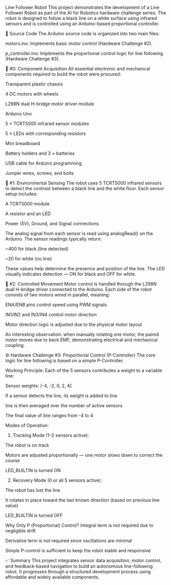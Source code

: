 Line Follower Robot
This project demonstrates the development of a Line Follower Robot as part of the AI for Robotics hardware challenge series. The robot is designed to follow a black line on a white surface using infrared sensors and is controlled using an Arduino-based proportional controller.

📁 Source Code
The Arduino source code is organized into two main files:

motors.ino: Implements basic motor control (Hardware Challenge #2).

p_controller.ino: Implements the proportional control logic for line following (Hardware Challenge #3).

🧰 #0: Component Acquisition
All essential electronic and mechanical components required to build the robot were procured:

Transparent plastic chassis

4 DC motors with wheels

L298N dual H-bridge motor driver module

Arduino Uno

5 × TCRT5000 infrared sensor modules

5 × LEDs with corresponding resistors

Mini breadboard

Battery holders and 3 × batteries

USB cable for Arduino programming

Jumper wires, screws, and bolts



🧠 #1: Environmental Sensing
The robot uses 5 TCRT5000 infrared sensors to detect the contrast between a black line and the white floor. Each sensor setup includes:

A TCRT5000 module

A resistor and an LED

Power (5V), Ground, and Signal connections

The analog signal from each sensor is read using analogRead() on the Arduino. The sensor readings typically return:

~400 for black (line detected)

~20 for white (no line)

These values help determine the presence and position of the line. The LED visually indicates detection — ON for black and OFF for white.


🛞 #2: Controlled Movement
Motor control is handled through the L298N dual H-bridge driver connected to the Arduino. Each side of the robot consists of two motors wired in parallel, meaning:

ENA/ENB pins control speed using PWM signals

IN1/IN2 and IN3/IN4 control motor direction

Motor direction logic is adjusted due to the physical motor layout

An interesting observation: when manually rotating one motor, the paired motor moves due to back EMF, demonstrating electrical and mechanical coupling.


⚙️ Hardware Challenge #3: Proportional Control (P-Controller)
The core logic for line following is based on a simple P-Controller.

Working Principle:
Each of the 5 sensors contributes a weight to a variable line:

Sensor weights: [-4, -2, 0, 2, 4]

If a sensor detects the line, its weight is added to line

line is then averaged over the number of active sensors

The final value of line ranges from -4 to 4

Modes of Operation:
1. Tracking Mode (1–2 sensors active):

The robot is on track

Motors are adjusted proportionally — one motor slows down to correct the course

LED_BUILTIN is turned ON

2. Recovery Mode (0 or all 5 sensors active):

The robot has lost the line

It rotates in place toward the last known direction (based on previous line value)

LED_BUILTIN is turned OFF

Why Only P (Proportional) Control?
Integral term is not required due to negligible drift

Derivative term is not required since oscillations are minimal

Simple P-control is sufficient to keep the robot stable and responsive



✅ Summary
This project integrates sensor data acquisition, motor control, and feedback-based navigation to build an autonomous line-following robot. It progresses through a structured development process using affordable and widely available components.
